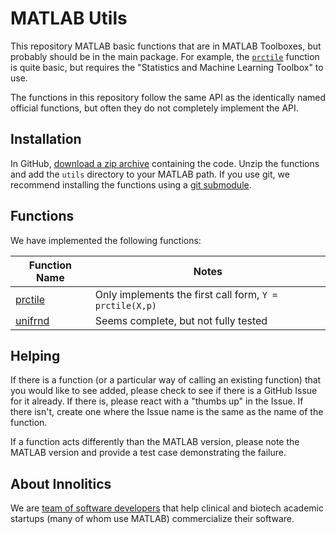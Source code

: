 # MATLAB Utils

This repository MATLAB basic functions that are in MATLAB Toolboxes, but probably should be in the main package. For example, the [`prctile`](https://www.mathworks.com/help/stats/prctile.html) function is quite basic, but requires the "Statistics and Machine Learning Toolbox" to use.

The functions in this repository follow the same API as the identically named official functions, but often they do not completely implement the API.

## Installation

In GitHub, [download a zip archive](https://github.com/innolitics/matlab-utils/archive/master.zip) containing the code. Unzip the functions and add the `utils` directory to your MATLAB path. If you use git, we recommend installing the functions using a [git submodule](https://git-scm.com/book/en/v2/Git-Tools-Submodules).

## Functions

We have implemented the following functions:

| Function Name | Notes |
| --- | --- |
| [prctile](https://www.mathworks.com/help/stats/prctile.html) | Only implements the first call form, `Y = prctile(X,p)` |
| [unifrnd](https://www.mathworks.com/help/stats/unifrnd.html) | Seems complete, but not fully tested |

## Helping

If there is a function (or a particular way of calling an existing function) that you would like to see added, please check to see if there is a GitHub Issue for it already. If there is, please react with a "thumbs up" in the Issue. If there isn't, create one where the Issue name is the same as the name of the function.

If a function acts differently than the MATLAB version, please note the MATLAB version and provide a test case demonstrating the failure.

## About Innolitics

We are [team of software developers](https://innolitics.com) that help clinical and biotech academic startups (many of whom use MATLAB) commercialize their software.
